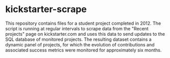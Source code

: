 # kickstarter-scrape

This repository contains files for a student project completed in 2012. The script is running at regular intervals to scrape data from the "Recent projects" page on kickstarter.com and uses this data to send updates to the SQL database of monitored projects. The resulting dataset contains a dynamic panel of projects, for which the evolution of contributions and associated success metrics were monitored for approximately six months.  
